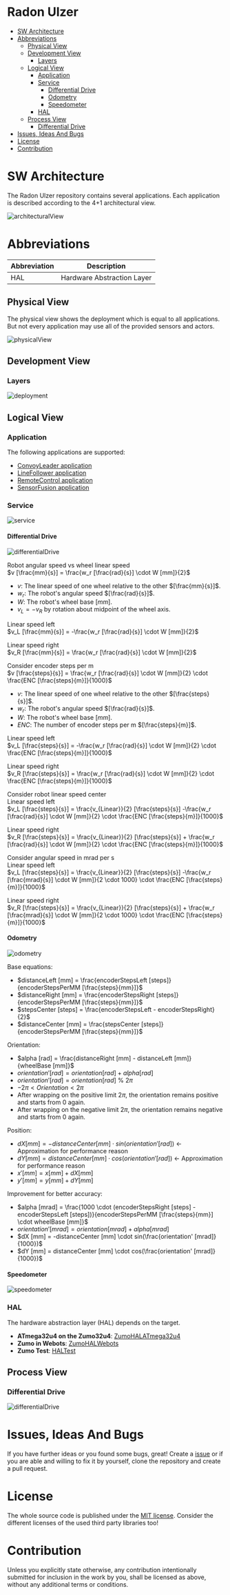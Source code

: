 # Radon Ulzer <!-- omit in toc -->

* [SW Architecture](#sw-architecture)
* [Abbreviations](#abbreviations)
  * [Physical View](#physical-view)
  * [Development View](#development-view)
    * [Layers](#layers)
  * [Logical View](#logical-view)
    * [Application](#application)
    * [Service](#service)
      * [Differential Drive](#differential-drive)
      * [Odometry](#odometry)
      * [Speedometer](#speedometer)
    * [HAL](#hal)
  * [Process View](#process-view)
    * [Differential Drive](#differential-drive-1)
* [Issues, Ideas And Bugs](#issues-ideas-and-bugs)
* [License](#license)
* [Contribution](#contribution)

# SW Architecture
The Radon Ulzer repository contains several applications. Each application is described according to the 4+1 architectural view.

![architecturalView](http://www.plantuml.com/plantuml/proxy?cache=no&src=https://raw.githubusercontent.com/BlueAndi/RadonUlzer/main/doc/architecture/uml/ViewModels.plantuml)

# Abbreviations

| Abbreviation | Description |
| - | - |
| HAL | Hardware Abstraction Layer |

## Physical View
The physical view shows the deployment which is equal to all applications. But not every application may use all of the provided sensors and actors.

![physicalView](http://www.plantuml.com/plantuml/proxy?cache=no&src=https://raw.githubusercontent.com/BlueAndi/RadonUlzer/main/doc/architecture/uml/PhysicalView/Deployment.plantuml)

## Development View

### Layers

![deployment](http://www.plantuml.com/plantuml/proxy?cache=no&src=https://raw.githubusercontent.com/BlueAndi/RadonUlzer/main/doc/architecture/uml/DevelopmentView/Layers.plantuml)

## Logical View

### Application
The following applications are supported:

* [ConvoyLeader application](CONVOYLEADER.md)
* [LineFollower application](LINEFOLLOWER.md)
* [RemoteControl application](REMOTECONTROL.md)
* [SensorFusion application](SENSORFUSION.md)

### Service

![service](http://www.plantuml.com/plantuml/proxy?cache=no&src=https://raw.githubusercontent.com/BlueAndi/RadonUlzer/main/doc/architecture/uml/LogicalView/Service.plantuml)

#### Differential Drive

![differentialDrive](http://www.plantuml.com/plantuml/proxy?cache=no&src=https://raw.githubusercontent.com/BlueAndi/RadonUlzer/main/doc/architecture/uml/LogicalView/DifferentialDrive.plantuml)

Robot angular speed vs wheel linear speed\
$v [\frac{mm}{s}] = \frac{w_r [\frac{rad}{s}] \cdot W [mm]}{2}$

* $v$: The linear speed of one wheel relative to the other $[\frac{mm}{s}]$.
* $w_r$: The robot's angular speed $[\frac{rad}{s}]$.
* $W$: The robot's wheel base $[mm]$.
* $v_L = -v_R$ by rotation about midpoint of the wheel axis.

Linear speed left\
$v_L [\frac{mm}{s}] = -\frac{w_r [\frac{rad}{s}] \cdot W [mm]}{2}$

Linear speed right\
$v_R [\frac{mm}{s}] = \frac{w_r [\frac{rad}{s}] \cdot W [mm]}{2}$

Consider encoder steps per m\
$v [\frac{steps}{s}] = \frac{w_r [\frac{rad}{s}] \cdot W [mm]}{2} \cdot \frac{ENC [\frac{steps}{m}]}{1000}$

* $v$: The linear speed of one wheel relative to the other $[\frac{steps}{s}]$.
* $w_r$: The robot's angular speed $[\frac{rad}{s}]$.
* $W$: The robot's wheel base $[mm]$.
* $ENC$: The number of encoder steps per m $[\frac{steps}{m}]$.

Linear speed left\
$v_L [\frac{steps}{s}] = -\frac{w_r [\frac{rad}{s}] \cdot W [mm]}{2} \cdot \frac{ENC [\frac{steps}{m}]}{1000}$

Linear speed right\
$v_R [\frac{steps}{s}] = \frac{w_r [\frac{rad}{s}] \cdot W [mm]}{2} \cdot \frac{ENC [\frac{steps}{m}]}{1000}$

Consider robot linear speed center\
Linear speed left\
$v_L [\frac{steps}{s}] = \frac{v_{Linear}}{2} [\frac{steps}{s}] -\frac{w_r [\frac{rad}{s}] \cdot W [mm]}{2} \cdot \frac{ENC [\frac{steps}{m}]}{1000}$

Linear speed right\
$v_R [\frac{steps}{s}] = \frac{v_{Linear}}{2} [\frac{steps}{s}] + \frac{w_r [\frac{rad}{s}] \cdot W [mm]}{2} \cdot \frac{ENC [\frac{steps}{m}]}{1000}$

Consider angular speed in mrad per s\
Linear speed left\
$v_L [\frac{steps}{s}] = \frac{v_{Linear}}{2} [\frac{steps}{s}] -\frac{w_r [\frac{mrad}{s}] \cdot W [mm]}{2 \cdot 1000} \cdot \frac{ENC [\frac{steps}{m}]}{1000}$

Linear speed right\
$v_R [\frac{steps}{s}] = \frac{v_{Linear}}{2} [\frac{steps}{s}] + \frac{w_r [\frac{mrad}{s}] \cdot W [mm]}{2 \cdot 1000} \cdot \frac{ENC [\frac{steps}{m}]}{1000}$

#### Odometry

![odometry](http://www.plantuml.com/plantuml/proxy?cache=no&src=https://raw.githubusercontent.com/BlueAndi/RadonUlzer/main/doc/architecture/uml/LogicalView/Odometry.plantuml)

Base equations:
* $distanceLeft [mm] = \frac{encoderStepsLeft [steps]}{encoderStepsPerMM [\frac{steps}{mm}]}$
* $distanceRight [mm] = \frac{encoderStepsRight [steps]}{encoderStepsPerMM [\frac{steps}{mm}]}$
* $stepsCenter [steps] = \frac{encoderStepsLeft - encoderStepsRight}{2}$
* $distanceCenter [mm] = \frac{stepsCenter [steps]}{encoderStepsPerMM [\frac{steps}{mm}]}$

Orientation:
* $alpha [rad] = \frac{distanceRight [mm] - distanceLeft [mm]}{wheelBase [mm]}$
* $orientation' [rad] = orientation [rad] + alpha [rad]$
* $orientation' [rad] = orientation [rad]~\%~2\pi$
* $-2\pi < Orientation < 2\pi$
* After wrapping on the positive limit $2\pi$, the orientation remains positive and starts from 0 again.
* After wrapping on the negative limit $2\pi$, the orientation remains negative and starts from 0 again.

Position:
* $dX [mm] = -distanceCenter [mm] \cdot sin(orientation' [rad])$ <- Approximation for performance reason
* $dY [mm] = distanceCenter [mm] \cdot cos(orientation' [rad])$ <- Approximation for performance reason
* $x' [mm] = x [mm] + dX [mm]$
* $y' [mm] = y [mm] + dY [mm]$

Improvement for better accuracy:
* $alpha [mrad] = \frac{1000 \cdot (encoderStepsRight [steps] - encoderStepsLeft [steps])}{encoderStepsPerMM [\frac{steps}{mm}] \cdot wheelBase [mm]}$
* $orientation' [mrad] = orientation [mrad] + alpha [mrad]$
* $dX [mm] = -distanceCenter [mm] \cdot sin(\frac{orientation' [mrad]}{1000})$
* $dY [mm] = distanceCenter [mm] \cdot cos(\frac{orientation' [mrad]}{1000})$

#### Speedometer

![speedometer](http://www.plantuml.com/plantuml/proxy?cache=no&src=https://raw.githubusercontent.com/BlueAndi/RadonUlzer/main/doc/architecture/uml/LogicalView/Speedometer.plantuml)

### HAL
The hardware abstraction layer (HAL) depends on the target.
* **ATmega32u4 on the Zumo32u4**: [ZumoHALATmega32u4](https://github.com/BlueAndi/ZumoHALATmega32u4)
* **Zumo in Webots**: [ZumoHALWebots](https://github.com/BlueAndi/ZumoHALWebots)
* **Zumo Test**: [HALTest](/lib/HALTest/)

## Process View

### Differential Drive

![differentialDrive](http://www.plantuml.com/plantuml/proxy?cache=no&src=https://raw.githubusercontent.com/BlueAndi/RadonUlzer/main/doc/architecture/uml/ProcessView/DifferentialDrive.plantuml)

# Issues, Ideas And Bugs
If you have further ideas or you found some bugs, great! Create a [issue](https://github.com/BlueAndi/RadonUlzer/issues) or if you are able and willing to fix it by yourself, clone the repository and create a pull request.

# License
The whole source code is published under the [MIT license](http://choosealicense.com/licenses/mit/).
Consider the different licenses of the used third party libraries too!

# Contribution
Unless you explicitly state otherwise, any contribution intentionally submitted for inclusion in the work by you, shall be licensed as above, without any
additional terms or conditions.
